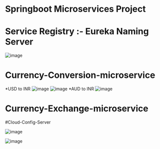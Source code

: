 # Springboot Microservices Project
# Service Registry :- Eureka Naming Server
![image](https://user-images.githubusercontent.com/97438009/191925044-3ca71022-1344-4c61-b95d-40bae3c756a6.png)

# Currency-Conversion-microservice
*USD to INR
![image](https://user-images.githubusercontent.com/97438009/191922263-e66ccc5d-d08a-435a-91fb-dafd1d5ee5d4.png)
![image](https://user-images.githubusercontent.com/97438009/191924728-e756a472-6063-4a3e-b5c8-c4f821c9b86e.png)
*AUD to INR
![image](https://user-images.githubusercontent.com/97438009/191924160-4a1ad8cc-bb05-41ac-bee2-7070e0fbc2cb.png)

# Currency-Exchange-microservice

#Cloud-Config-Server

![image](https://user-images.githubusercontent.com/97438009/191923861-31f71dfa-b794-40bb-8599-7eddea828916.png)



![image](https://user-images.githubusercontent.com/97438009/191920014-58608240-c8bd-440d-9ed2-ff6524597559.png)
